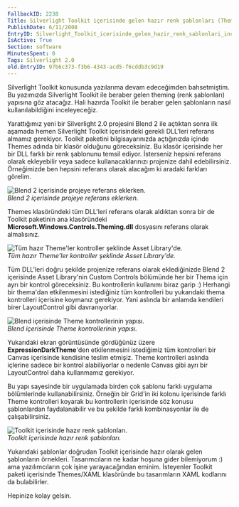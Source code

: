 ```yaml
---
FallbackID: 2238
Title: Silverlight Toolkit içerisinde gelen hazır renk şablonları (Thema) inceliyoruz.
PublishDate: 6/11/2008
EntryID: Silverlight_Toolkit_icerisinde_gelen_hazir_renk_sablonlari_inceliyoruz
IsActive: True
Section: software
MinutesSpent: 0
Tags: Silverlight 2.0
old.EntryID: 97b6c373-f3b6-4343-acd5-f6cddb3c9d19
---
```

Silverlight Toolkit konusunda yazılarıma devam edeceğimden bahsetmiştim.
Bu yazımızda Silverlight Toolkit ile beraber gelen theming (renk
şablonları) yapısına göz atacağız. Hali hazırda Toolkit ile beraber
gelen şablonların nasıl kullanılabildiğini inceleyeceğiz.

Yarattığımız yeni bir Silverlight 2.0 projesini Blend 2 ile açtıktan
sonra ilk aşamada hemen Silverlight Toolkit içerisindeki gerekli
DLL'leri referans almamız gerekiyor. Toolkit paketini bilgisayarınızda
açtığınızda içinde Themes adında bir klasör olduğunu göreceksiniz. Bu
klasör içerisinde her bir DLL farklı bir renk şablonunu temsil ediyor.
İsterseniz hepsini referans olarak ekleyebilir veya sadece
kullanacaklarınızı projenize dahil edebilirsiniz. Örneğimizde ben
hepsini referans olarak alacağım ki aradaki farkları görelim.

![Blend 2 içerisinde projeye referans
eklerken.](http://cdn.daron.yondem.com/assets/2238/05112008_1.png)\
*Blend 2 içerisinde projeye referans eklerken.*

Themes klasöründeki tüm DLL'leri referans olarak aldıktan sonra bir de
Toolkit paketinin ana klasöründeki
**Microsoft.Windows.Controls.Theming.dll** dosyasını referans olarak
almalısınız.

![Tüm hazır Theme'ler kontroller şeklinde Asset
Library'de.](http://cdn.daron.yondem.com/assets/2238/05112008_2.png)\
*Tüm hazır Theme'ler kontroller şeklinde Asset Library'de.*

Tüm DLL'leri doğru şekilde projenize referans olarak eklediğinizde Blend
2 içerisinde Asset Library'nin Custom Controls bölümünde her bir Thema
için ayrı bir kontrol göreceksiniz. Bu kontrollerin kullanımı biraz
garip :) Herhangi bir thema'dan etkilenmesini istediğiniz tüm
kontrolleri bu yukarıdaki thema kontrolleri içerisine koymanız
gerekiyor. Yani aslında bir anlamda kendileri birer LayoutControl gibi
davranıyorlar.

![Blend içerisinde Theme kontrollerinin
yapısı.](http://cdn.daron.yondem.com/assets/2238/05112008_3.png)\
*Blend içerisinde Theme kontrollerinin yapısı.*

Yukarıdaki ekran görüntüsünde gördüğünüz üzere
**ExpressionDarkTheme**'den etkilenmesini istediğimiz tüm kontrolleri
bir Canvas içerisinde kendisine teslim etmişiz. Theme kontrolleri
aslında içlerine sadece bir kontrol alabiliyorlar o nedenle Canvas gibi
ayrı bir LayoutControl daha kullanmamız gerekiyor.

Bu yapı sayesinde bir uygulamada birden çok şablonu farklı uygulama
bölümlerinde kullanabilirsiniz. Örneğin bir Grid'in iki kolonu
içerisinde farklı Theme kontrolleri koyarak bu kontrollerin içerisinde
söz konusu şablonlardan faydalanabilir ve bu şekilde farklı
kombinasyonlar ile de çalışabilirsiniz.

![Toolkit içerisinde hazır renk
şablonları.](http://cdn.daron.yondem.com/assets/2238/05112008_4.png)\
*Toolkit içerisinde hazır renk şablonları.*

Yukarıdaki şablonlar doğrudan Toolkit içerisinde hazır olarak gelen
şablonların örnekleri. Tasarımcıların ne kadar hoşuna gider bilemiyorum
:) ama yazılımcıların çok işine yarayacağından eminim. İsteyenler
Toolkit paketi içerisinde Themes/XAML klasöründe bu tasarımların XAML
kodlarını da bulabilirler.

Hepinize kolay gelsin.


